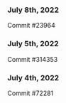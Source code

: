 ### July 8th, 2022

Commit #23964

### July 5th, 2022

Commit #314353


### July 4th, 2022

Commit #72281

